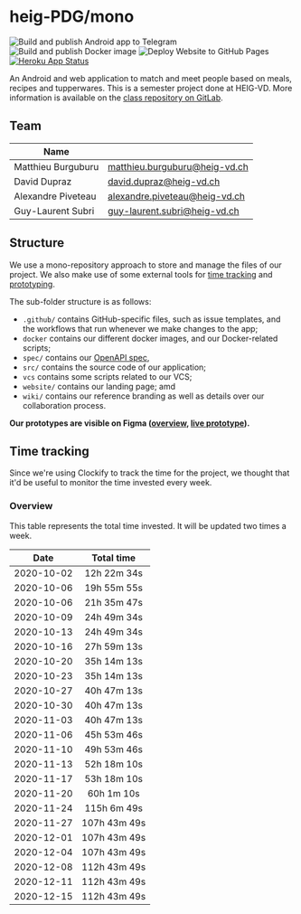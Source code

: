# heig-PDG/mono

![Build and publish Android app to Telegram](https://github.com/heig-PDG/mono/workflows/Build%20and%20publish%20Android%20app%20to%20Telegram/badge.svg)
![Build and publish Docker image](https://github.com/heig-PDG/mono/workflows/Build%20and%20publish%20Docker%20image/badge.svg)
![Deploy Website to GitHub Pages](https://github.com/heig-PDG/mono/workflows/Deploy%20Website%20to%20GitHub%20Pages/badge.svg)
[![Heroku App Status](http://heroku-shields.herokuapp.com/heig-pdg)](https://heig-pdg.herokuapp.com)

An Android and web application to match and meet people based on meals, recipes and tupperwares. This is a semester project done at HEIG-VD. More information is available on the [class repository on GitLab](https://gitlab.com/softeng-heigvd/teaching-heigvd-pdg-2020/guidelines).

## Team

| Name                                   |                                  |
|----------------------------------------|----------------------------------|
| Matthieu Burguburu 					 | matthieu.burguburu@heig-vd.ch    |
| David Dupraz                           | david.dupraz@heig-vd.ch          |
| Alexandre Piveteau 				     | alexandre.piveteau@heig-vd.ch    |
| Guy-Laurent Subri                      | guy-laurent.subri@heig-vd.ch     |

## Structure

We use a mono-repository approach to store and manage the files of our project. We also make use of some external tools for [time tracking](https://clockify.me) and [prototyping](https://www.figma.com).

The sub-folder structure is as follows:

- `.github/` contains GitHub-specific files, such as issue templates, and the workflows that run whenever we make changes to the app;
- `docker` contains our different docker images, and our Docker-related scripts;
- `spec/` contains our [OpenAPI spec](http://spec.tupperdate.me),
- `src/` contains the source code of our application;
- `vcs` contains some scripts related to our VCS;
- `website/` contains our landing page; amd
- `wiki/` contains our reference branding as well as details over our collaboration process.

**Our prototypes are visible on Figma ([overview](https://www.figma.com/file/sZTqSZOMoUmuJTMhw7khx3/Mobile?node-id=1%3A2), [live prototype](https://www.figma.com/proto/sZTqSZOMoUmuJTMhw7khx3/Mobile?node-id=158%3A380&viewport=849%2C581%2C0.3042562007904053&scaling=scale-down)).**

## Time tracking

Since we're using Clockify to track the time for the project, we thought that it'd be useful to monitor the time invested every week.

### Overview

This table represents the total time invested. It will be updated two times a week.

| Date | Total time |
| :--: | :-----: |
| 2020-10-02 | 12h 22m 34s |
| 2020-10-06 | 19h 55m 55s |
| 2020-10-06 | 21h 35m 47s |
| 2020-10-09 | 24h 49m 34s |
| 2020-10-13 | 24h 49m 34s |
| 2020-10-16 | 27h 59m 13s |
| 2020-10-20 | 35h 14m 13s |
| 2020-10-23 | 35h 14m 13s |
| 2020-10-27 | 40h 47m 13s |
| 2020-10-30 | 40h 47m 13s |
| 2020-11-03 | 40h 47m 13s |
| 2020-11-06 | 45h 53m 46s |
| 2020-11-10 | 49h 53m 46s |
| 2020-11-13 | 52h 18m 10s |
| 2020-11-17 | 53h 18m 10s |
| 2020-11-20 | 60h 1m 10s |
| 2020-11-24 | 115h 6m 49s |
| 2020-11-27 | 107h 43m 49s |
| 2020-12-01 | 107h 43m 49s |
| 2020-12-04 | 107h 43m 49s |
| 2020-12-08 | 112h 43m 49s |
| 2020-12-11 | 112h 43m 49s |
| 2020-12-15 | 112h 43m 49s |
